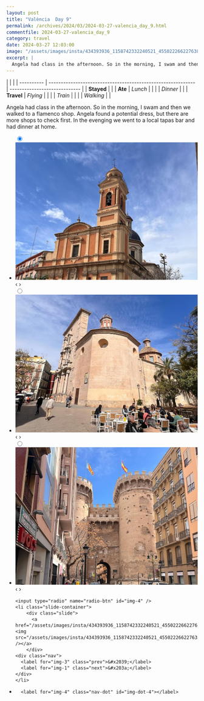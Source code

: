 ```yaml
---
layout: post
title: "València  Day 9"
permalink: /archives/2024/03/2024-03-27-valencia_day_9.html
commentfile: 2024-03-27-valencia_day_9
category: travel
date: 2024-03-27 12:03:00
image: "/assets/images/insta/434393936_1158742332240521_4550222662276387383_n_18039327121810478.jpg"
excerpt: |
  Angela had class in the afternoon. So in the morning, I swam and then we walked to a flamenco shop. Angela found a potential dress, but there are more shops to check first. In the evenging we went to a local tapas bar and had dinner at home.
---
```


|            |                                                              |
| ---------- | ------------------------------------------------------------ | ----------------------------- |
| **Stayed** |  |
| **Ate**    | _Lunch_                                                      |          |
|            | _Dinner_                                                     |          |
| **Travel** | _Flying_                                                     |          |
|            | _Train_                                                      |          |
|            | _Walking_                                                    |          |


Angela had class in the afternoon. So in the morning, I swam and then we walked to a flamenco shop. Angela found a potential dress, but there are more shops to check first. In the evenging we went to a local tapas bar and had dinner at home.


<ul class="slides">
    <input type="radio" name="radio-btn" id="img-1" checked="checked" />
    <li class="slide-container">
        <div class="slide">
          <a href="/assets/images/insta/434571291_2640422289472182_7295629545214813456_n_18000093473291998.jpg"><img src="/assets/images/insta/434571291_2640422289472182_7295629545214813456_n_18000093473291998.jpg" /></a>
        </div>
    <div class="nav">
      <label for="img-4" class="prev">&#x2039;</label>
      <label for="img-2" class="next">&#x203a;</label>
    </div>
    </li>
        <input type="radio" name="radio-btn" id="img-2"  />
    <li class="slide-container">
        <div class="slide">
          <a href="/assets/images/insta/434650184_2765301846950376_5640071970590608584_n_18219454054278523.jpg"><img src="/assets/images/insta/434650184_2765301846950376_5640071970590608584_n_18219454054278523.jpg" /></a>
        </div>
    <div class="nav">
      <label for="img-1" class="prev">&#x2039;</label>
      <label for="img-3" class="next">&#x203a;</label>
    </div>
    </li>
        <input type="radio" name="radio-btn" id="img-3"  />
    <li class="slide-container">
        <div class="slide">
          <a href="/assets/images/insta/434723776_3670606363256336_6119402738259990257_n_17869364544070717.jpg"><img src="/assets/images/insta/434723776_3670606363256336_6119402738259990257_n_17869364544070717.jpg" /></a>
        </div>
    <div class="nav">
      <label for="img-2" class="prev">&#x2039;</label>
      <label for="img-4" class="next">&#x203a;</label>
    </div>
    </li>
    
    <input type="radio" name="radio-btn" id="img-4" />
    <li class="slide-container">
        <div class="slide">
          <a href="/assets/images/insta/434393936_1158742332240521_4550222662276387383_n_18039327121810478.jpg"><img src="/assets/images/insta/434393936_1158742332240521_4550222662276387383_n_18039327121810478.jpg" /></a>
        </div>
    <div class="nav">
      <label for="img-3" class="prev">&#x2039;</label>
      <label for="img-1" class="next">&#x203a;</label>
    </div>
    </li>
			
<li class="nav-dots">
      <label for="img-1" class="nav-dot" id="img-dot-1"></label>
      <label for="img-2" class="nav-dot" id="img-dot-2"></label>
      <label for="img-3" class="nav-dot" id="img-dot-3"></label>

      <label for="img-4" class="nav-dot" id="img-dot-4"></label>

</li>
</ul>        
             

		